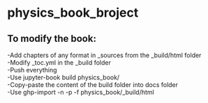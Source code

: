 # physics_book_broject

## To modify the book:

-Add chapters of any format in _sources from the _build/html folder <br>
-Modify _toc.yml in the _build folder <br>
-Push everything <br>
-Use jupyter-book build physics_book/ <br>
-Copy-paste the content of the build folder into docs folder <br>
-Use ghp-import -n -p -f physics_book/_build/html

